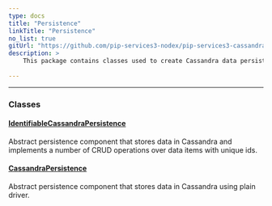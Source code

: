 ```yaml
---
type: docs
title: "Persistence"
linkTitle: "Persistence"
no_list: true
gitUrl: "https://github.com/pip-services3-nodex/pip-services3-cassandra-nodex"
description: >
    This package contains classes used to create Cassandra data persistence components.
    
---
```

---

<div class="module-body"> 

### Classes

#### [IdentifiableCassandraPersistence](identifiable_cassandra_persistence)
Abstract persistence component that stores data in Cassandra and implements a number of CRUD operations over data items with unique ids.

#### [CassandraPersistence](cassandra_persistence)
Abstract persistence component that stores data in Cassandra using plain driver.

</div>
